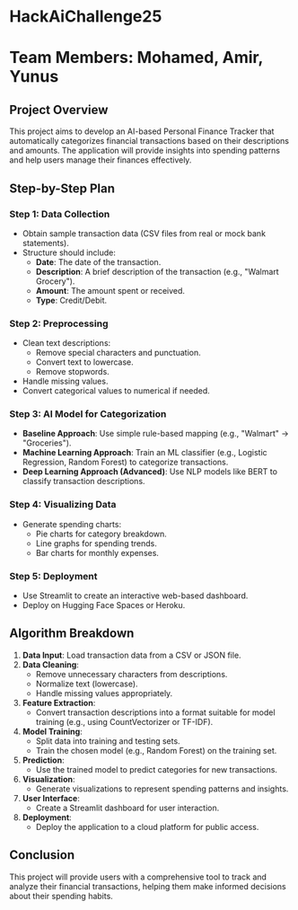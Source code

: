 # HackAiChallenge25

# Team Members: Mohamed, Amir, Yunus

## Project Overview
This project aims to develop an AI-based Personal Finance Tracker that automatically categorizes financial transactions based on their descriptions and amounts. The application will provide insights into spending patterns and help users manage their finances effectively.

## Step-by-Step Plan

### Step 1: Data Collection
- Obtain sample transaction data (CSV files from real or mock bank statements).
- Structure should include:
  - **Date**: The date of the transaction.
  - **Description**: A brief description of the transaction (e.g., "Walmart Grocery").
  - **Amount**: The amount spent or received.
  - **Type**: Credit/Debit.

### Step 2: Preprocessing
- Clean text descriptions:
  - Remove special characters and punctuation.
  - Convert text to lowercase.
  - Remove stopwords.
- Handle missing values.
- Convert categorical values to numerical if needed.

### Step 3: AI Model for Categorization
- **Baseline Approach**: Use simple rule-based mapping (e.g., "Walmart" → "Groceries").
- **Machine Learning Approach**: Train an ML classifier (e.g., Logistic Regression, Random Forest) to categorize transactions.
- **Deep Learning Approach (Advanced)**: Use NLP models like BERT to classify transaction descriptions.

### Step 4: Visualizing Data
- Generate spending charts:
  - Pie charts for category breakdown.
  - Line graphs for spending trends.
  - Bar charts for monthly expenses.

### Step 5: Deployment
- Use Streamlit to create an interactive web-based dashboard.
- Deploy on Hugging Face Spaces or Heroku.

## Algorithm Breakdown
1. **Data Input**: Load transaction data from a CSV or JSON file.
2. **Data Cleaning**: 
   - Remove unnecessary characters from descriptions.
   - Normalize text (lowercase).
   - Handle missing values appropriately.
3. **Feature Extraction**: 
   - Convert transaction descriptions into a format suitable for model training (e.g., using CountVectorizer or TF-IDF).
4. **Model Training**:
   - Split data into training and testing sets.
   - Train the chosen model (e.g., Random Forest) on the training set.
5. **Prediction**:
   - Use the trained model to predict categories for new transactions.
6. **Visualization**:
   - Generate visualizations to represent spending patterns and insights.
7. **User Interface**:
   - Create a Streamlit dashboard for user interaction.
8. **Deployment**:
   - Deploy the application to a cloud platform for public access.

## Conclusion
This project will provide users with a comprehensive tool to track and analyze their financial transactions, helping them make informed decisions about their spending habits.